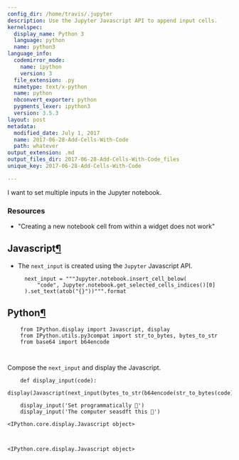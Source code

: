 ```yaml
---
config_dir: /home/travis/.jupyter
description: Use the Jupyter Javascript API to append input cells.
kernelspec:
  display_name: Python 3
  language: python
  name: python3
language_info:
  codemirror_mode:
    name: ipython
    version: 3
  file_extension: .py
  mimetype: text/x-python
  name: python
  nbconvert_exporter: python
  pygments_lexer: ipython3
  version: 3.5.3
layout: post
metadata:
  modified_date: July 1, 2017
  name: 2017-06-28-Add-Cells-With-Code
  path: whatever
output_extension: .md
output_files_dir: 2017-06-28-Add-Cells-With-Code_files
unique_key: 2017-06-28-Add-Cells-With-Code

---
```


I want to set multiple inputs in the Jupyter notebook.  

### Resources

* "Creating a new notebook cell from within a widget does not work"



<div class="output_markdown rendered_html output_subarea ">
<h2 id="Javascript">Javascript<a class="anchor-link" href="#Javascript">&#182;</a></h2><ul>
<li><p>The <code>next_input</code> is created using the <code>Jupyter</code> Javascript API.</p>

<pre><code>  next_input = """Jupyter.notebook.insert_cell_below(
      "code", Jupyter.notebook.get_selected_cells_indices()[0]
  ).set_text(atob("{}"))""".format</code></pre>
</li>
</ul>

</div>


<div class="output_markdown rendered_html output_subarea ">
<h2 id="Python">Python<a class="anchor-link" href="#Python">&#182;</a></h2>
<pre><code>    from IPython.display import Javascript, display
    from IPython.utils.py3compat import str_to_bytes, bytes_to_str
    from base64 import b64encode

</code></pre>
<p>Compose the <code>next_input</code> and display the Javascript.</p>

<pre><code>    def display_input(code):
        display(Javascript(next_input(bytes_to_str(b64encode(str_to_bytes(code))))))</code></pre>

</div>


<div class="output_markdown rendered_html output_subarea ">

<pre><code>    display_input('Set programmatically 💯')
    display_input('The computer seasdft this 🐢')</code></pre>

</div>


    <IPython.core.display.Javascript object>



    <IPython.core.display.Javascript object>











